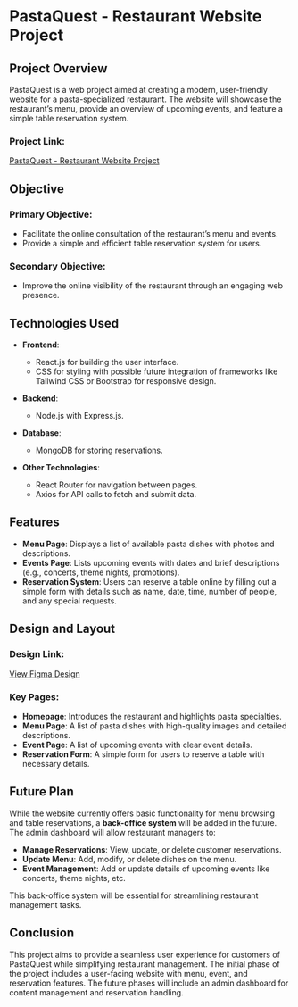 # PastaQuest - Restaurant Website Project

## Project Overview

PastaQuest is a web project aimed at creating a modern, user-friendly website for a pasta-specialized restaurant. The website will showcase the restaurant’s menu, provide an overview of upcoming events, and feature a simple table reservation system. 
### Project Link:
[PastaQuest - Restaurant Website Project](https://pasta-quest-restaurant-website.vercel.app/)

## Objective

### Primary Objective:
- Facilitate the online consultation of the restaurant’s menu and events.
- Provide a simple and efficient table reservation system for users.

### Secondary Objective:
- Improve the online visibility of the restaurant through an engaging web presence.

## Technologies Used

- **Frontend**: 
  - React.js for building the user interface.
  - CSS for styling with possible future integration of frameworks like Tailwind CSS or Bootstrap for responsive design.
  
- **Backend**:
  - Node.js with Express.js.
  
- **Database**:
  - MongoDB for storing reservations.

- **Other Technologies**:
  - React Router for navigation between pages.
  - Axios for API calls to fetch and submit data.

## Features

- **Menu Page**: Displays a list of available pasta dishes with photos and descriptions.
- **Events Page**: Lists upcoming events with dates and brief descriptions (e.g., concerts, theme nights, promotions).
- **Reservation System**: Users can reserve a table online by filling out a simple form with details such as name, date, time, number of people, and any special requests.


## Design and Layout

### Design Link:
[View Figma Design](https://www.figma.com/design/ySRhTy3sH5Iro2oxMzZre5/Untitled?node-id=0-1&p=f&t=tunxeJMGBDpS6Jwr-0)

### Key Pages:
- **Homepage**: Introduces the restaurant and highlights pasta specialties.
- **Menu Page**: A list of pasta dishes with high-quality images and detailed descriptions.
- **Event Page**: A list of upcoming events with clear event details.
- **Reservation Form**: A simple form for users to reserve a table with necessary details.
  
## Future Plan

While the website currently offers basic functionality for menu browsing and table reservations, a **back-office system** will be added in the future. The admin dashboard will allow restaurant managers to:
- **Manage Reservations**: View, update, or delete customer reservations.
- **Update Menu**: Add, modify, or delete dishes on the menu.
- **Event Management**: Add or update details of upcoming events like concerts, theme nights, etc.

This back-office system will be essential for streamlining restaurant management tasks.


## Conclusion

This project aims to provide a seamless user experience for customers of PastaQuest while simplifying restaurant management. The initial phase of the project includes a user-facing website with menu, event, and reservation features. The future phases will include an admin dashboard for content management and reservation handling.


